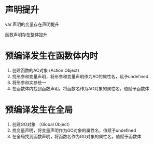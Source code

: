 # 声明提升
var 声明的变量存在声明提升

函数声明存在整体提升


# 预编译发生在函数体内时 
1. 创建函数的AO对象  (Action Object)
2. 找形参和变量声明，将形参和变量声明作为AO的属性名，赋予undefined
3. 将形参和实参统一
4. 在函数体内找到函数声明，将函数名作为AO对象的属性名，值赋予函数体


# 预编译发生在全局
1. 创建GO对象 （Global Object）
2. 找变量声明，将变量声明作为GO对象的属性名，值赋予undefined
3. 在全局找到函数声明，将函数名作为GO对象的属性名，值赋予函数体

